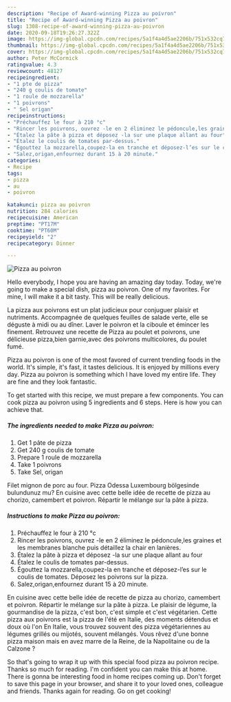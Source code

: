 ```yaml
---
description: "Recipe of Award-winning Pizza au poivron"
title: "Recipe of Award-winning Pizza au poivron"
slug: 1308-recipe-of-award-winning-pizza-au-poivron
date: 2020-09-18T19:26:27.322Z
image: https://img-global.cpcdn.com/recipes/5a1f4a4d5ae2206b/751x532cq70/pizza-au-poivron-photo-principale-de-la-recette.jpg
thumbnail: https://img-global.cpcdn.com/recipes/5a1f4a4d5ae2206b/751x532cq70/pizza-au-poivron-photo-principale-de-la-recette.jpg
cover: https://img-global.cpcdn.com/recipes/5a1f4a4d5ae2206b/751x532cq70/pizza-au-poivron-photo-principale-de-la-recette.jpg
author: Peter McCormick
ratingvalue: 4.3
reviewcount: 48127
recipeingredient:
- "1 pte de pizza"
- "240 g coulis de tomate"
- "1 roule de mozzarella"
- "1 poivrons"
- " Sel origan"
recipeinstructions:
- "Préchauffez le four à 210 °c"
- "Rincer les poivrons, ouvrez -le en 2 éliminez le pédoncule,les graines et les membranes blanche puis détaillez la chair en lanières."
- "Étalez la pâte à pizza et déposez -la sur une plaque allant au four"
- "Étalez le coulis de tomates par-dessus."
- "Égouttez la mozzarella,coupez-la en tranche et déposez-l’es sur le coulis de tomates. Déposez les poivrons sur la pizza."
- "Salez,origan,enfournez durant 15 à 20 minute."
categories:
- Recipe
tags:
- pizza
- au
- poivron

katakunci: pizza au poivron 
nutrition: 284 calories
recipecuisine: American
preptime: "PT17M"
cooktime: "PT60M"
recipeyield: "2"
recipecategory: Dinner

---
```



![Pizza au poivron](https://img-global.cpcdn.com/recipes/5a1f4a4d5ae2206b/751x532cq70/pizza-au-poivron-photo-principale-de-la-recette.jpg)

Hello everybody, I hope you are having an amazing day today. Today, we're going to make a special dish, pizza au poivron. One of my favorites. For mine, I will make it a bit tasty. This will be really delicious.

La pizza aux poivrons est un plat judicieux pour conjuguer plaisir et nutriments. Accompagnée de quelques feuilles de salade verte, elle se déguste à midi ou au dîner. Laver le poivron et la ciboule et émincer les finement. Retrouvez une recette de Pizza au poulet et poivrons, une délicieuse pizza,bien garnie,avec des poivrons multicolores, du poulet fumé.

Pizza au poivron is one of the most favored of current trending foods in the world. It's simple, it's fast, it tastes delicious. It is enjoyed by millions every day. Pizza au poivron is something which I have loved my entire life. They are fine and they look fantastic.


To get started with this recipe, we must prepare a few components. You can cook pizza au poivron using 5 ingredients and 6 steps. Here is how you can achieve that.

<!--inarticleads1-->

##### The ingredients needed to make Pizza au poivron:

1. Get 1 pâte de pizza
1. Get 240 g coulis de tomate
1. Prepare 1 roule de mozzarella
1. Take 1 poivrons
1. Take  Sel, origan


Filet mignon de porc au four. Pizza Odessa Luxembourg bölgesinde bulundunuz mu? En cuisine avec cette belle idée de recette de pizza au chorizo, camembert et poivron. Répartir le mélange sur la pâte à pizza. 

<!--inarticleads2-->

##### Instructions to make Pizza au poivron:

1. Préchauffez le four à 210 °c
1. Rincer les poivrons, ouvrez -le en 2 éliminez le pédoncule,les graines et les membranes blanche puis détaillez la chair en lanières.
1. Étalez la pâte à pizza et déposez -la sur une plaque allant au four
1. Étalez le coulis de tomates par-dessus.
1. Égouttez la mozzarella,coupez-la en tranche et déposez-l’es sur le coulis de tomates. Déposez les poivrons sur la pizza.
1. Salez,origan,enfournez durant 15 à 20 minute.


En cuisine avec cette belle idée de recette de pizza au chorizo, camembert et poivron. Répartir le mélange sur la pâte à pizza. Le plaisir de légume, la gourmandise de la pizza, c&#39;est bon, c&#39;est simple et c&#39;est végétarien. Cette pizza aux poivrons est la pizza de l&#39;été en Italie, des moments détendus et doux où l&#39;on En Italie, vous trouvez souvent des pizza végétariennes au légumes grillés ou mijotés, souvent mélangés. Vous rêvez d&#39;une bonne pizza maison mais en avez marre de la Reine, de la Napolitaine ou de la Calzone ? 

So that's going to wrap it up with this special food pizza au poivron recipe. Thanks so much for reading. I'm confident you can make this at home. There is gonna be interesting food in home recipes coming up. Don't forget to save this page in your browser, and share it to your loved ones, colleague and friends. Thanks again for reading. Go on get cooking!
